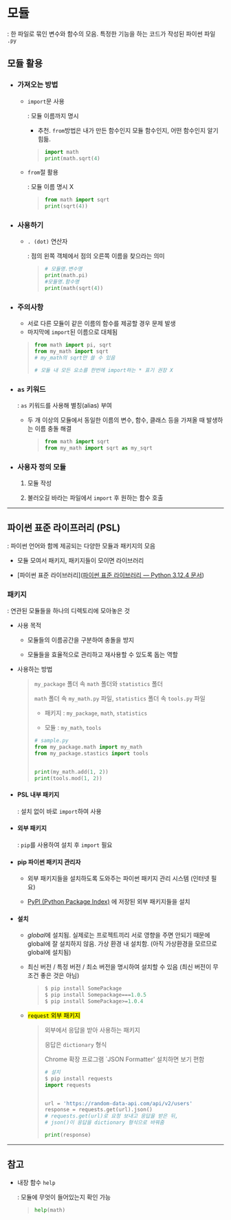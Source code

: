 # 모듈

: 한 파일로 묶인 변수와 함수의 모음. 특정한 기능을 하는 코드가 작성된 파이썬 파일 `.py`

## 모듈 활용

- ### 가져오는 방법
  
  - `import`문 사용
    
    : 모듈 이름까지 명시
    
    - 추천. `from`방법은 내가 만든 함수인지 모듈 함수인지, 어떤 함수인지 알기 힘듦.
    
    > ```python
    > import math
    > print(math.sqrt(4)
    > ```
  
  - `from`절 활용
    
    : 모듈 이름 명시 X
    
    > ```python
    > from math import sqrt
    > print(sqrt(4))
    > ```

- ### 사용하기
  
  - `. (dot)` 연산자
    
    : 점의 왼쪽 객체에서 점의 오른쪽 이름을 찾으라는 의미
    
    > ```python
    > # 모듈명.변수명
    > print(math.pi)
    > #모듈명.함수명
    > print(math(sqrt(4))
    > ```

- ### 주의사항
  
  - 서로 다른 모듈이 같은 이름의 함수를 제공할 경우 문제 발생
  - 마지막에 `import`된 이름으로 대체됨
  
  > ```python
  > from math import pi, sqrt
  > from my_math import sqrt
  > # my_math의 sqrt만 쓸 수 있음
  > 
  > # 모듈 내 모든 요소를 한번에 import하는 * 표기 권장 X
  > ```

- ### `as` 키워드
  
  : `as` 키워드를 사용해 별칭(alias) 부여
  
  - 두 개 이상의 모듈에서 동일한 이름의 변수, 함수, 클래스 등을 가져올 때 발생하는 이름 충돌 해결
    
    > ```python
    > from math import sqrt
    > from my_math import sqrt as my_sqrt
    > ```

- ### 사용자 정의 모듈
  
  1. 모듈 작성
  
  2. 불러오길 바라는 파일에서 `import` 후 원하는 함수 호출

---

## 파이썬 표준 라이프러리 (PSL)

: 파이썬 언어와 함께 제공되는 다양한 모듈과 패키지의 모음

- 모듈 모여서 패키지, 패키지들이 모이면 라이브러리

- [파이썬 표준 라이브러리]([파이썬 표준 라이브러리 &#8212; Python 3.12.4 문서](https://docs.python.org/ko/3/library/index.html))

### 패키지

  : 연관된 모듈들을 하나의 디렉토리에 모아놓은 것

- 사용 목적
  
  - 모듈들의 이름공간을 구분하여 충돌을 방지
  
  - 모듈들을 효율적으로 관리하고 재사용할 수 있도록 돕는 역할

- 사용하는 방법
  
  > `my_package` 폴더 속 `math` 폴더와 `statistics` 폴더
  > 
  > `math` 폴더 속 `my_math.py` 파일, `statistics` 폴더 속 `tools.py` 파일
  > 
  > - 패키지 : `my_package`, `math`, `statistics`
  > 
  > - 모듈 : `my_math`, `tools`
  > 
  > ```python
  > # sample.py
  > from my_package.math import my_math
  > from my_package.stastics import tools
  > 
  > 
  > print(my_math.add(1, 2))
  > print(tools.mod(1, 2))  
  > ```

- #### PSL 내부 패키지
  
  : 설치 없이 바로 `import`하여 사용

- #### 외부 패키지
  
  : `pip`를 사용하여 설치 후 `import` 필요

- #### pip 파이썬 패키지 관리자
  
  - 외부 패키지들을 설치하도록 도와주는 파이썬 패키지 관리 시스템 (인터넷 필요)
  
  - [PyPl (Python Package Index)](https://pypi.org/) 에 저장된 외부 패키지들을 설치

- #### 설치
  
  - *global*에 설치됨. 실제로는 프로젝트끼리 서로 영향을 주면 안되기 때문에 global에 잘 설치하지 않음. 가상 환경 내 설치함. (아직 가상환경을 모르므로 global에 설치됨)
  
  - 최신 버전 / 특정 버전 / 최소 버전을 명시하여 설치할 수 있음 (최신 버전이 무조건 좋은 것은 아님)
    
    > ```python
    > $ pip install SomePackage
    > $ pip install Somepackage===1.0.5
    > $ pip install SomePackage>=1.0.4
    > ```
  
  - <mark>`request` 외부 패키지</mark>
    
    > 외부에서 응답을 받아 사용하는 패키지
    > 
    > 응답은 `dictionary` 형식
    > 
    > Chrome 확장 프로그램 `JSON Formatter' 설치하면 보기 편함
    > 
    > ```python
    > # 설치
    > $ pip install requests
    > import requests
    > 
    > 
    > url = 'https://random-data-api.com/api/v2/users'
    > response = requests.get(url).json() 
    > # requests.get(url)로 요청 보내고 응답을 받은 뒤,
    > # json()이 응답을 dictionary 형식으로 바꿔줌
    > 
    > print(response)
    > ```

---

## 참고

- 내장 함수 `help`
  
  : 모듈에 무엇이 들어있는지 확인 가능
  
  > ```python
  > help(math)
  > ```
